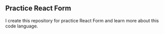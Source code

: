 ## Practice React Form
 
 I create this repository for practice React Form and learn more about this code language.